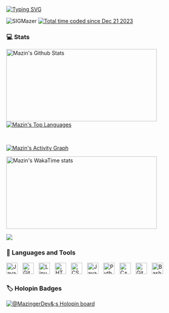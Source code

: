 <a href="https://git.io/typing-svg"><img src="https://readme-typing-svg.herokuapp.com?font=Fira+Code&pause=1000&color=F85D7FDB&width=435&lines=Hi+there+%F0%9F%91%8B%2C+I'm+Mazin+;" alt="Typing SVG" /></a>
<p align="left"> <img src="https://komarev.com/ghpvc/?username=SIGMazer&label=Profile%20views&color=0e75b6&style=flat" alt="SIGMazer" />
<a href="https://wakatime.com/@018c8e53-96d3-4c2b-a3bf-edd2581da275"><img src="https://wakatime.com/badge/user/018c8e53-96d3-4c2b-a3bf-edd2581da275.svg" alt="Total time coded since Dec 21 2023" /></a>
</p> 


### 💻 Stats
<p>
<a href="https://github.com/anuraghazra/github-readme-stats"><img alt="Mazin's Github Stats" src="https://github-readme-stats.vercel.app/api/?username=SIGMazer&rank_icon=percentile&show_icons=true&include_all_commits=true&count_private=true&theme=react&hide_border=true&bg_color=1F222E&title_color=F85D7F&icon_color=F8D866" height="192px" width ="400"/></a>
  <a href="https://github.com/anuraghazra/github-readme-stats"><img alt="Mazin's Top Languages" src="https://github-readme-stats.vercel.app/api/top-langs/?username=SIGMazer&langs_count=10&layout=compact&theme=react&hide_border=true&bg_color=1F222E&title_color=F85D7F&icon_color=F8D866&hide=Jupyter%20Notebook"/></a></p>
  <br>
  
  <a href="https://github.com/ashutosh00710/github-readme-activity-graph"><img alt="Mazin's Activity Graph" src="https://github-readme-activity-graph.vercel.app/graph?username=SIGMazer&bg_color=1F222E&color=F8D866&line=F85D7F&point=FFFFFF&hide_border=true" /></a> <br>
  
  <a href="https://wakatime.com/@SIGMazer"><img alt="Mazin's WakaTime stats" src="https://github-readme-stats.vercel.app/api/wakatime?username=SIGMazer&langs_count=8&theme=react&hide_border=true&bg_color=1F222E&title_color=F85D7F&icon_color=F8D866&hide=Jupyter%20Notebook" height="192px" width ="400"/></a>

<a href="https://wakatime.com/@SIGMazer"><img src="https://wakatime.com/share/@SIGMazer/30ddf24d-f438-495c-8608-1718851c6f30.svg"></a>

### 🧰 Languages and Tools
<img align="left" alt="Java" width="30px" style="padding-right:10px;" src="https://cdn.jsdelivr.net/gh/devicons/devicon/icons/java/java-original.svg"/>
<img align="left" alt="Git" width="30px" style="padding-right:10px;" src="https://cdn.jsdelivr.net/gh/devicons/devicon/icons/git/git-original.svg" />
<img align="left" alt="Linux" width="30px" style="padding-right:10px;" src="https://cdn.jsdelivr.net/gh/devicons/devicon/icons/linux/linux-original.svg" />
<img align="left" alt="HTML" width="30px" style="padding-right:10px;" src="https://cdn.jsdelivr.net/gh/devicons/devicon/icons/html5/html5-plain.svg" />
<img align="left" alt="CSS" width="30px" style="padding-right:10px;" src="https://cdn.jsdelivr.net/gh/devicons/devicon/icons/css3/css3-plain.svg" />
<img align="left" alt="JavaScript" width="30px" style="padding-right:10px;" src="https://cdn.jsdelivr.net/gh/devicons/devicon/icons/javascript/javascript-plain.svg" />
<img align="left" alt="Python" width="30px" style="padding-right:10px;" src="https://cdn.jsdelivr.net/gh/devicons/devicon/icons/python/python-plain.svg" />
<img align="left" alt="C++" width="30px" style="padding-right:10px;" src="https://cdn.jsdelivr.net/gh/devicons/devicon/icons/cplusplus/cplusplus-line.svg" />
<img align="left" alt="GitHub" width="30px" style="padding-right:10px;" src="https://cdn.jsdelivr.net/gh/devicons/devicon/icons/github/github-original.svg" />
<img align="left" alt="Bash" width="30px" style="padding-right:10px;" src="https://cdn.jsdelivr.net/gh/devicons/devicon/icons/bash/bash-original.svg" /><br><br>



### 🏷️ Holopin Badges

<p><a href="https://www.holopin.io/@mazingerdev"><img src="https://holopin.me/MazingerDev" alt="@MazingerDev&;s Holopin board"></a></p>
    




